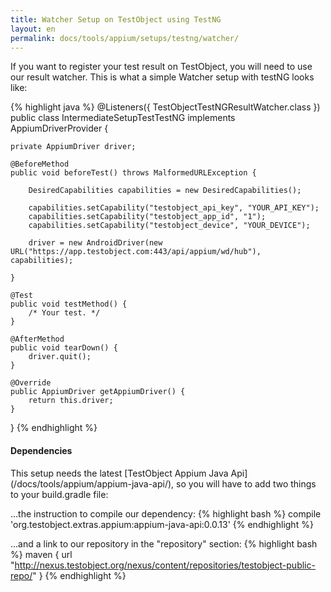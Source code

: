 ```yaml
---
title: Watcher Setup on TestObject using TestNG
layout: en
permalink: docs/tools/appium/setups/testng/watcher/
---
```


If you want to register your test result on TestObject, you will need to use our result watcher. This is what a simple Watcher setup with testNG looks like:

{% highlight java %}
@Listeners({ TestObjectTestNGResultWatcher.class })
public class IntermediateSetupTestTestNG implements AppiumDriverProvider {

    private AppiumDriver driver;

    @BeforeMethod
    public void beforeTest() throws MalformedURLException {

        DesiredCapabilities capabilities = new DesiredCapabilities();

        capabilities.setCapability("testobject_api_key", "YOUR_API_KEY");
        capabilities.setCapability("testobject_app_id", "1");
        capabilities.setCapability("testobject_device", "YOUR_DEVICE");

        driver = new AndroidDriver(new URL("https://app.testobject.com:443/api/appium/wd/hub"), capabilities);

    }

    @Test
    public void testMethod() {
        /* Your test. */
    }

    @AfterMethod
    public void tearDown() {
        driver.quit();
    }

    @Override
    public AppiumDriver getAppiumDriver() {
        return this.driver;
    }
}
{% endhighlight %}

<h4>Dependencies</h4>
This setup needs the latest [TestObject Appium Java Api](/docs/tools/appium/appium-java-api/), so you will have to add two things to your build.gradle file:

...the instruction to compile our dependency:
{% highlight bash %}
  compile 'org.testobject.extras.appium:appium-java-api:0.0.13'
{% endhighlight %}

...and a link to our repository in the "repository" section:
{% highlight bash %}
  maven {
    url "http://nexus.testobject.org/nexus/content/repositories/testobject-public-repo/"
  }
{% endhighlight %}
